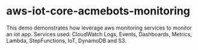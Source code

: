 # aws-iot-core-acmebots-monitoring
This demo demonstrates how leverage aws monitoring services to monitor an iot app. Services used: CloudWatch Logs, Events, Dashboards, Metrics, Lambda, StepFunctions, IoT, DynamoDB and S3.
